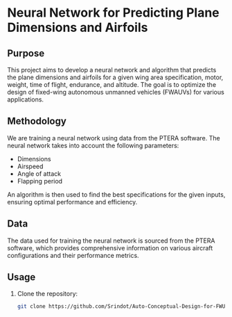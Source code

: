 # Neural Network for Predicting Plane Dimensions and Airfoils

## Purpose
This project aims to develop a neural network and algorithm that predicts the plane dimensions and airfoils for a given wing area specification, motor, weight, time of flight, endurance, and altitude. The goal is to optimize the design of fixed-wing autonomous unmanned vehicles (FWAUVs) for various applications.

## Methodology
We are training a neural network using data from the PTERA software. The neural network takes into account the following parameters:
- Dimensions
- Airspeed
- Angle of attack
- Flapping period

An algorithm is then used to find the best specifications for the given inputs, ensuring optimal performance and efficiency.

## Data
The data used for training the neural network is sourced from the PTERA software, which provides comprehensive information on various aircraft configurations and their performance metrics.

## Usage
1. Clone the repository:
   ```bash
   git clone https://github.com/Srindot/Auto-Conceptual-Design-for-FWUAV.git

